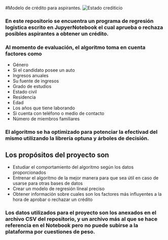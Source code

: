 #Modelo de crédito para aspirantes.
![Estado crediticio](https://vyv.pe/wp-content/uploads/2023/08/Informes-de-credito-con-empresas-de-monitoreo.webp)

### En este repositorio se encuentra un programa de regresión logística escrito en JupyerNotebook el cual aprueba o rechaza posibles aspirantes a obtener un crédito.
### Al momento de evaluación, el algoritmo toma en cuenta factores como
- Género
- Si el candidato posee un auto
- Ingresos anuales
- Su fuente de ingresos
- Grado de estudios
- Estado civil
- Residencia
- Edad
- Los años que tiene laborando
- Si cuenta con teléfono o medio de contacto
- Número de miembros familiares
### El algoritmo se ha optimizado para potenciar la efectivad del mismo utilizando la librería optuna y árboles de decisión.
## Los propósitos del proyecto son
- Estudiar el comportamiento del algoritmo según los datos proporcionados
- Entrenar el algoritmo de la mejor manera para que sea útil en caso de usarse para otras bases de datos
- Crear un modelo de regresión líneal preciso
- Obtener información sobre cuales son los factores más influyentes a la hora de aprobar o rechazar un crédito
### Los datos utilizados para el proyecto son los anexados en el archivo CSV del repositorio, y un archivo más al que se hace referencia en el Notebook pero no puede subirse a la plataforma por cuestiones de peso. 
